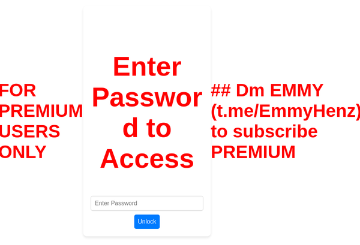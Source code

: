 <html lang="en">
<head>
  <meta charset="UTF-8">
  <meta name="viewport" content="width=device-width, initial-scale=1.0">
  <title>Hello Page</title>
  <style>
    body {
      display: flex;
      justify-content: center;
      align-items: center;
      height: 100vh;
      margin: 0;
      background-color: white;
      color: red; /* Set text color to red */
      font-size: 48px;
      font-weight: bold;
    }
  </style>
</head>
<body>
FOR PREMIUM USERS ONLY
</body>
</html>

<html lang="en">
<head>
  <meta charset="UTF-8">
  <meta name="viewport" content="width=device-width, initial-scale=1.0">
  <title>Emmy Space</title>
  <style>
    body {
      font-family: Arial, sans-serif;
      background-image: url('https://i.ibb.co/pKJFKm9/IMG-20241105-WA0546.jpg'); /* Background image */
      background-size: cover;
      background-position: center;
      background-repeat: no-repeat;
      display: flex;
      justify-content: center;
      align-items: center;
      min-height: 100vh;
      margin: 0;
      padding: 0;
      box-sizing: border-box;
    }
    .container {
      display: grid;
      grid-template-columns: repeat(3, 1fr);
      gap: 20px;
      width: 100%;
      max-width: 800px;
      opacity: 0.3; /* Make everything initially locked */
      pointer-events: none; /* Disable clicks */
    }
    .box {
      background-color: #007bff;
      color: #fff;
      padding: 20px;
      text-align: center;
      border-radius: 10px;
      text-decoration: none;
      font-weight: bold;
      font-size: 18px;
      box-shadow: 0 4px 6px rgba(0, 0, 0, 0.1);
    }
    .password-section {
      text-align: center;
      background-color: rgba(255, 255, 255, 0.8);
      padding: 20px;
      border-radius: 10px;
      box-shadow: 0 4px 6px rgba(0, 0, 0, 0.1);
      width: 300px;
    }
    .password-input {
      width: 100%;
      padding: 10px;
      font-size: 16px;
      border: 1px solid #ccc;
      border-radius: 5px;
    }
    .unlock-btn {
      margin-top: 10px;
      padding: 10px;
      font-size: 16px;
      background-color: #007bff;
      color: white;
      border: none;
      border-radius: 5px;
      cursor: pointer;
    }
    .hidden-section {
      display: none;
    }
  </style>
</head>
<body>
  <div class="password-section">
    <h2>Enter Password to Access</h2>
    <input type="password" id="password" class="password-input" placeholder="Enter Password">
    <button class="unlock-btn" onclick="unlockPage()">Unlock</button>
  </div>

  <div class="container hidden-section">
    <a href="https://emmy-space-link" class="box">HOST 1</a>
    <a href="https://emmy-space-link" class="box">HOST 2</a>
    <a href="https://emmy-space-link" class="box">HOST 3</a>
    <a href="https://emmy-space-link" class="box">HOST 4</a>
    <a href="https://emmy-space-link" class="box">HOST 5</a>
  </div>

  <script>
    function unlockPage() {
      const password = document.getElementById('password').value;
      if (password === 'FUCKYOUBITCH') {
        document.querySelector('.password-section').style.display = 'none';
        document.querySelector('.container').style.opacity = '1';
        document.querySelector('.container').style.pointerEvents = 'auto';
        document.querySelector('.hidden-section').style.display = 'grid';
      } else {
        alert('Incorrect password. Please try again.');
      }
    }
  </script>
</body>
</html>


<html lang="en">
<head>
  <meta charset="UTF-8">
  <meta name="viewport" content="width=device-width, initial-scale=1.0">
  <title>Hello Page</title>
  <style>
    body {
      display: flex;
      justify-content: center;
      align-items: center;
      height: 100vh;
      margin: 0;
      background-color: white;
      color: red; /* Set text color to red */
      font-size: 48px;
      font-weight: bold;
    }
  </style>
</head>
<body>
## Dm EMMY (t.me/EmmyHenz) to subscribe PREMIUM
</body>
</html>

